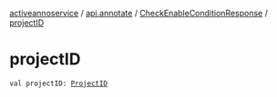 [activeannoservice](../../index.md) / [api.annotate](../index.md) / [CheckEnableConditionResponse](index.md) / [projectID](./project-i-d.md)

# projectID

`val projectID: `[`ProjectID`](../../project/-project-i-d.md)